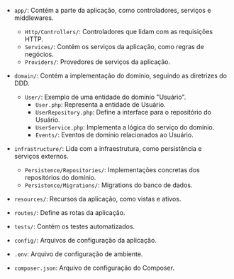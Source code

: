- `app/`: Contém a parte da aplicação, como controladores, serviços e middlewares.
    - `Http/Controllers/`: Controladores que lidam com as requisições HTTP.
    - `Services/`: Contém os serviços da aplicação, como regras de negócios.
    - `Providers/`: Provedores de serviços da aplicação.

- `domain/`: Contém a implementação do domínio, seguindo as diretrizes do DDD.
    - `User/`: Exemplo de uma entidade do domínio "Usuário".
        - `User.php`: Representa a entidade de Usuário.
        - `UserRepository.php`: Define a interface para o repositório do Usuário.
        - `UserService.php`: Implementa a lógica do serviço do domínio.
        - `Events/`: Eventos de domínio relacionados ao Usuário.

- `infrastructure/`: Lida com a infraestrutura, como persistência e serviços externos.
    - `Persistence/Repositories/`: Implementações concretas dos repositórios do domínio.
    - `Persistence/Migrations/`: Migrations do banco de dados.

- `resources/`: Recursos da aplicação, como vistas e ativos.

- `routes/`: Define as rotas da aplicação.

- `tests/`: Contém os testes automatizados.

- `config/`: Arquivos de configuração da aplicação.

- `.env`: Arquivo de configuração de ambiente.

- `composer.json`: Arquivo de configuração do Composer.
